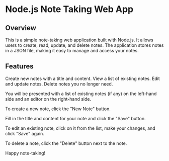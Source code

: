 # Node.js Note Taking Web App

## Overview
This is a simple note-taking web application built with Node.js. It allows users to create, read, update, and delete notes. The application stores notes in a JSON file, making it easy to manage and access your notes.

## Features
Create new notes with a title and content.
View a list of existing notes.
Edit and update notes.
Delete notes you no longer need.

You will be presented with a list of existing notes (if any) on the left-hand side and an editor on the right-hand side.

To create a new note, click the "New Note" button.

Fill in the title and content for your note and click the "Save" button.

To edit an existing note, click on it from the list, make your changes, and click "Save" again.

To delete a note, click the "Delete" button next to the note.


Happy note-taking!